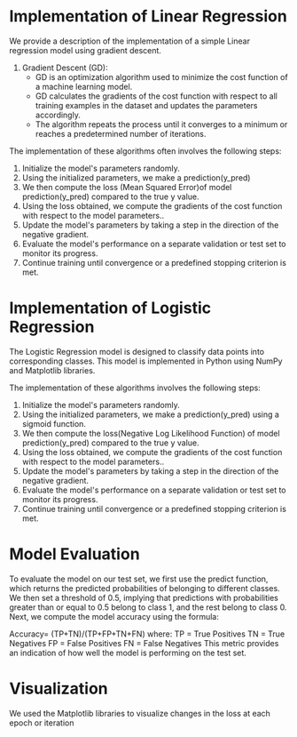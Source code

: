 # Implementation of Linear Regression
We provide a description of the implementation of a simple Linear regression model using gradient descent.

1. Gradient Descent (GD):
   - GD is an optimization algorithm used to minimize the cost function of a machine learning model.
   - GD calculates the gradients of the cost function with respect to all training examples in the dataset and updates the parameters accordingly.
   - The algorithm repeats the process until it converges to a minimum or reaches a predetermined number of iterations.

The implementation of these algorithms often involves the following steps:
1. Initialize the model's parameters randomly.
2. Using the initialized parameters, we make a prediction(y_pred)
3. We then compute the loss (Mean Squared Error)of model prediction(y_pred) compared to the true y value.
4. Using the loss obtained, we compute the gradients of the cost function with respect to the model parameters..
5. Update the model's parameters by taking a step in the direction of the negative gradient.
6. Evaluate the model's performance on a separate validation or test set to monitor its progress.
7. Continue training until convergence or a predefined stopping criterion is met.

# Implementation of Logistic Regression
The Logistic Regression model is designed to classify data points into corresponding classes. This model is implemented in Python using NumPy and Matplotlib libraries.

The implementation of these algorithms involves the following steps:
1. Initialize the model's parameters randomly.
2. Using the initialized parameters, we make a prediction(y_pred) using a sigmoid function.
3. We then compute the loss(Negative Log Likelihood Function) of model prediction(y_pred) compared to the true y value.
4. Using the loss obtained, we compute the gradients of the cost function with respect to the model parameters..
5. Update the model's parameters by taking a step in the direction of the negative gradient.
6. Evaluate the model's performance on a separate validation or test set to monitor its progress.
7. Continue training until convergence or a predefined stopping criterion is met.

# Model Evaluation

To evaluate the model on our test set, we first use the predict function, which returns the predicted probabilities of belonging to different classes. We then set a threshold of 0.5, implying that predictions with probabilities greater than or equal to 0.5 belong to class 1, and the rest belong to class 0. Next, we compute the model accuracy using the formula:

Accuracy= (TP+TN)/(TP+FP+TN+FN)
where:
TP = True Positives
TN = True Negatives
FP = False Positives
FN = False Negatives
This metric provides an indication of how well the model is performing on the test set.

# Visualization
We used the Matplotlib libraries to visualize changes in the loss at each epoch or iteration 

